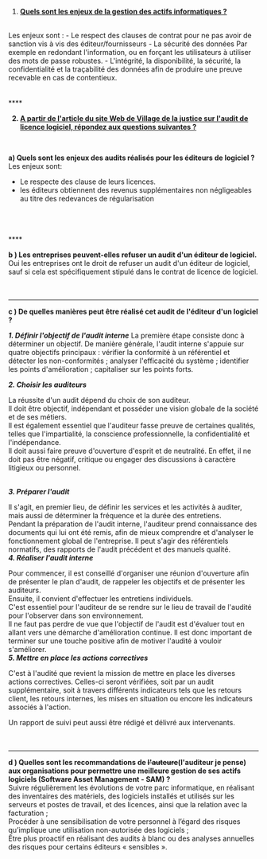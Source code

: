<u><strong>
1) Quels sont les enjeux de la gestion des actifs informatiques ?
</u></strong>
<br>
Les enjeux sont :
- Le respect des clauses de contrat pour ne pas avoir de sanction vis à vis des éditeur/fournisseurs
- La sécurité des données
Par exemple en redondant l'information,
ou en forçant les utilisateurs à utiliser des mots de passe robustes.
- L'intégrité, la disponibilité, la sécurité, la confidentialité et la traçabilité des données afin de produire une preuve recevable en cas de contentieux. 
<br>
<br>
<br>
****
<u><strong>

2) A partir de l'article du site Web de Village de la justice sur l'audit de licence logiciel, répondez aux questions suivantes ?

</strong></u>
<br>

__a)
Quels sont les enjeux des audits réalisés pour les éditeurs de logiciel ?__
<br>
Les enjeux sont:
- Le respecte des clause de leurs licences.
- les éditeurs obtiennent des revenus supplémentaires non négligeables au titre des redevances de régularisation
<br>
<br>
<br>
****

__b )
Les entreprises peuvent-elles refuser un audit d'un éditeur de logiciel.__
<br>
Oui les entreprises ont le droit de refuser un audit d'un éditeur de logiciel, sauf si cela est spécifiquement stipulé dans le contrat de licence de logiciel.
<br>
<br>
<br>
****

__c )
De quelles manières peut être réalisé cet audit de l'éditeur d'un logiciel ?__
<br>

***1. Définir l'objectif de l'audit interne***
La première étape consiste donc à déterminer un objectif.
De manière générale, l'audit interne s'appuie sur quatre objectifs principaux :
vérifier la conformité à un référentiel et détecter les non-conformités ;
analyser l'efficacité du système ;
identifier les points d'amélioration ; capitaliser sur les points forts.
<br>

***2. Choisir les auditeurs***

La réussite d'un audit dépend du choix de son auditeur.
‎‎<br>
Il doit être objectif, indépendant et posséder une vision globale de la société et de ses métiers.
‎‎<br>
Il est également essentiel que l'auditeur fasse preuve de certaines qualités, telles que l'impartialité, la conscience professionnelle, la confidentialité et l'indépendance.
‎‎<br>
Il doit aussi faire preuve d'ouverture d'esprit et de neutralité. En effet, il ne doit pas être négatif, critique ou engager des discussions à caractère litigieux ou personnel.
<br>
<br>

***3. Préparer l'audit***

Il s'agit, en premier lieu, de définir les services et les activités à auditer, mais aussi de déterminer la fréquence et la durée des entretiens.
‎‎<br>
Pendant la préparation de l'audit interne, l'auditeur prend connaissance des documents qui lui ont été remis, afin de mieux comprendre et d'analyser le fonctionnement global de l'entreprise. Il peut s'agir des référentiels normatifs, des rapports de l'audit précédent et des manuels qualité.
<br>
***4. Réaliser l'audit interne***

Pour commencer, il est conseillé d'organiser une réunion d'ouverture afin de présenter le plan d'audit, de rappeler les objectifs et de présenter les auditeurs.
‎‎<br>
Ensuite, il convient d'effectuer les entretiens individuels.
‎‎<br>
C'est essentiel pour l'auditeur de se rendre sur le lieu de travail de l'audité pour l'observer dans son environnement.
‎‎<br>
Il ne faut pas perdre de vue que l'objectif de l'audit est d'évaluer tout en allant vers une démarche d'amélioration continue. Il est donc important de terminer sur une touche positive afin de motiver l'audité à vouloir s'améliorer.
‎‎ <br>
***5. Mettre en place les actions correctives***

C'est à l'audité que revient la mission de mettre en place les diverses actions correctives. Celles-ci seront vérifiées, soit par un audit supplémentaire, soit à travers différents indicateurs tels que les retours client, les retours internes, les mises en situation ou encore les indicateurs associés à l'action.

Un rapport de suivi peut aussi être rédigé et délivré aux intervenants.
<br>
<br>
<br>
****

__d )
Quelles sont les recommandations de
~~l'auteure~~(l'auditeur je pense)
aux organisations pour permettre une meilleure gestion de ses actifs logiciels (Software Asset Management - SAM) ?__
<br>
Suivre régulièrement les évolutions de votre parc informatique, en réalisant des inventaires des matériels, des logiciels installés et utilisés sur les serveurs et postes de travail, et des licences, ainsi que la relation avec la facturation ;
<br>
Procéder à une sensibilisation de votre personnel à l’égard des risques qu’implique une utilisation non-autorisée des logiciels ;
<br>
Être plus proactif en réalisant des audits à blanc ou des analyses annuelles des risques pour certains éditeurs « sensibles ».